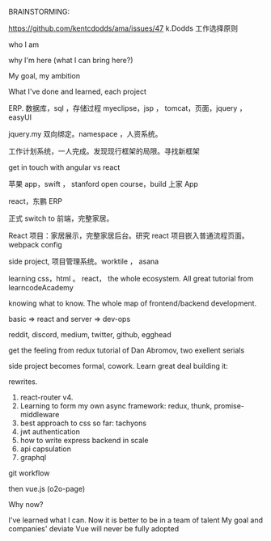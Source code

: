 BRAINSTORMING:

https://github.com/kentcdodds/ama/issues/47
k.Dodds 工作选择原则

who I am

why I'm here (what I can bring here?)

My goal, my ambition

What I've done and learned, each project

ERP. 数据库，sql ，存储过程 myeclipse，jsp ， tomcat，页面，jquery ， easyUI

jquery.my 双向绑定。namespace ，人资系统。

工作计划系统，一人完成。发现现行框架的局限。寻找新框架

get in touch with angular vs react

苹果 app，swift ， stanford open course，build 上家 App

react，东鹏 ERP

正式 switch to 前端，完整家居。

React 项目：家居展示，完整家居后台。研究 react 项目嵌入普通流程页面。 webpack config

side project, 项目管理系统。worktile ， asana

learning css，html 。 react， the whole ecosystem. All great tutorial from
learncodeAcademy

knowing what to know. The whole map of frontend/backend development.

basic => react and server => dev-ops

reddit, discord, medium, twitter, github, egghead

get the feeling from redux tutorial of Dan Abromov, two exellent serials

side project becomes formal, cowork. Learn great deal building it:

rewrites.

1. react-router v4.
2. Learning to form my own async framework: redux, thunk, promise-middleware
3. best approach to css so far: tachyons
4. jwt authentication
5. how to write express backend in scale
6. api capsulation
7. graphql

git workflow

then vue.js (o2o-page)

Why now?

I've learned what I can. Now it is better to be in a team of talent My goal and companies'
deviate Vue will never be fully adopted
